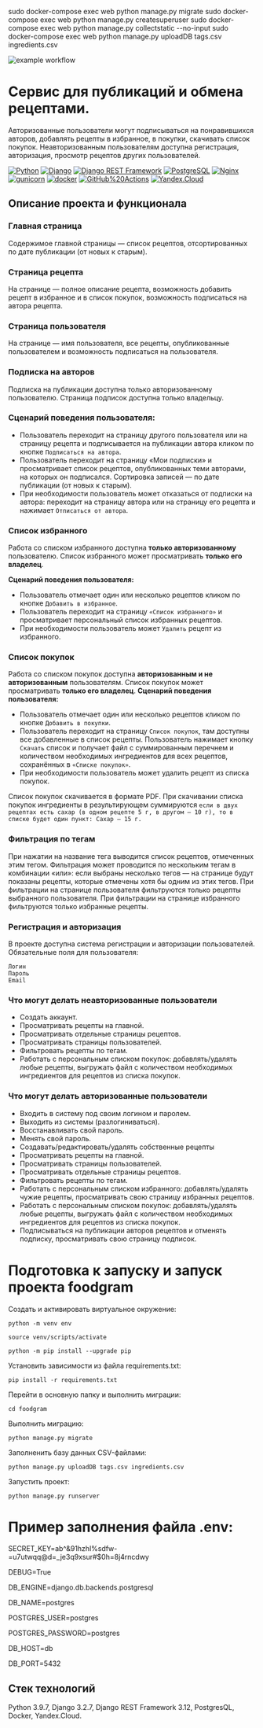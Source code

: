 sudo docker-compose exec web python manage.py migrate
sudo docker-compose exec web python manage.py createsuperuser
sudo docker-compose exec web python manage.py collectstatic --no-input 
sudo docker-compose exec web python manage.py uploadDB tags.csv ingredients.csv

![example workflow](https://github.com/trohimets/foodgram-project-react/actions/workflows/main.yml/badge.svg)

# Cервис для публикаций и обмена рецептами.


Авторизованные пользователи могут подписываться на понравившихся авторов, добавлять рецепты в избранное, в покупки, скачивать список покупок. Неавторизованным пользователям доступна регистрация, авторизация, просмотр рецептов других пользователей.

[![Python](https://img.shields.io/badge/-Python-464646?style=flat-square&logo=Python)](https://www.python.org/)
[![Django](https://img.shields.io/badge/-Django-464646?style=flat-square&logo=Django)](https://www.djangoproject.com/)
[![Django REST Framework](https://img.shields.io/badge/-Django%20REST%20Framework-464646?style=flat-square&logo=Django%20REST%20Framework)](https://www.django-rest-framework.org/)
[![PostgreSQL](https://img.shields.io/badge/-PostgreSQL-464646?style=flat-square&logo=PostgreSQL)](https://www.postgresql.org/)
[![Nginx](https://img.shields.io/badge/-NGINX-464646?style=flat-square&logo=NGINX)](https://nginx.org/ru/)
[![gunicorn](https://img.shields.io/badge/-gunicorn-464646?style=flat-square&logo=gunicorn)](https://gunicorn.org/)
[![docker](https://img.shields.io/badge/-Docker-464646?style=flat-square&logo=docker)](https://www.docker.com/)
[![GitHub%20Actions](https://img.shields.io/badge/-GitHub%20Actions-464646?style=flat-square&logo=GitHub%20actions)](https://github.com/features/actions)
[![Yandex.Cloud](https://img.shields.io/badge/-Yandex.Cloud-464646?style=flat-square&logo=Yandex.Cloud)](https://cloud.yandex.ru/)

## Описание проекта и функционала

### Главная страница

Содержимое главной страницы — список рецептов, отсортированных по дате публикации (от новых к старым).

### Страница рецепта

На странице — полное описание рецепта, возможность добавить рецепт в избранное и в список покупок, возможность подписаться на автора рецепта.

### Страница пользователя

На странице — имя пользователя, все рецепты, опубликованные пользователем и возможность подписаться на пользователя.

### Подписка на авторов

Подписка на публикации доступна только авторизованному пользователю. Страница подписок доступна только владельцу.

### Сценарий поведения пользователя:

- Пользователь переходит на страницу другого пользователя или на страницу рецепта и подписывается на публикации автора кликом по кнопке `Подписаться на автора`.
- Пользователь переходит на страницу «Мои подписки» и просматривает список рецептов, опубликованных теми авторами, на которых он подписался. Сортировка записей — по дате публикации (от новых к старым).
- При необходимости пользователь может отказаться от подписки на автора: переходит на страницу автора или на страницу его рецепта и нажимает `Отписаться от автора`.

### Список избранного
Работа со списком избранного доступна **только авторизованному** пользователю. Список избранного может просматривать **только его владелец**.  

**Сценарий поведения пользователя:**

- Пользователь отмечает один или несколько рецептов кликом по кнопке `Добавить в избранное`.
- Пользователь переходит на страницу `«Список избранного»` и просматривает персональный список избранных рецептов.
- При необходимости пользователь может `Удалить` рецепт из избранного.

### Список покупок
Работа со списком покупок доступна **авторизованным и не авторизованным** пользователям. 
Список покупок может просматривать **только его владелец**.
**Сценарий поведения пользователя:**

- Пользователь отмечает один или несколько рецептов кликом по кнопке `Добавить в покупки`.
- Пользователь переходит на страницу `Список покупок`, там доступны все добавленные в список рецепты. Пользователь нажимает кнопку `Скачать` список и получает файл с суммированным перечнем и количеством необходимых ингредиентов для всех рецептов, сохранённых в `«Списке покупок»`.
- При необходимости пользователь может удалить рецепт из списка покупок.

Список покупок скачивается в формате PDF.
При скачивании списка покупок ингредиенты в результирующем суммируются 
`если в двух рецептах есть сахар (в одном рецепте 5 г, в другом — 10 г), то в списке будет один пункт: Сахар — 15 г.`

### Фильтрация по тегам
При нажатии на название тега выводится список рецептов, отмеченных этим тегом. Фильтрация может проводится по нескольким тегам в комбинации «или»: если выбраны несколько тегов — на странице будут показаны рецепты, которые отмечены хотя бы одним из этих тегов.
При фильтрации на странице пользователя фильтруются только рецепты выбранного пользователя. 
При фильтрации на странице избранного фильтруются только избранные рецепты. 


### Регистрация и авторизация
В проекте доступна система регистрации и авторизации пользователей. 
Обязательные поля для пользователя:

    Логин
    Пароль
    Email

### Что могут делать неавторизованные пользователи

- Создать аккаунт.
- Просматривать рецепты на главной.
- Просматривать отдельные страницы рецептов.
- Просматривать страницы пользователей.
- Фильтровать рецепты по тегам.
- Работать с персональным списком покупок: добавлять/удалять любые рецепты, выгружать файл с количеством необходимых ингредиентов для рецептов из списка покупок.

### Что могут делать авторизованные пользователи

- Входить в систему под своим логином и паролем.
- Выходить из системы (разлогиниваться).
- Восстанавливать свой пароль.
- Менять свой пароль.
- Создавать/редактировать/удалять собственные рецепты
- Просматривать рецепты на главной.
- Просматривать страницы пользователей.
- Просматривать отдельные страницы рецептов.
- Фильтровать рецепты по тегам.
- Работать с персональным списком избранного: добавлять/удалять чужие рецепты, просматривать свою страницу избранных рецептов.
- Работать с персональным списком покупок: добавлять/удалять любые рецепты, выгружать файл с количеством необходимых ингредиентов для рецептов из списка покупок.
- Подписываться на публикации авторов рецептов и отменять подписку, просматривать свою страницу подписок.

# Подготовка к запуску и запуск проекта foodgram

Cоздать и активировать виртуальное окружение:

```
python -m venv env
```

```
source venv/scripts/activate
```

```
python -m pip install --upgrade pip
```

Установить зависимости из файла requirements.txt:

```
pip install -r requirements.txt
```

Перейти в основную папку и выполнить миграции:

```
cd foodgram
```

Выполнить миграцию:

```
python manage.py migrate
```

Заполненить базу данных CSV-файлами:

```
python manage.py uploadDB tags.csv ingredients.csv
```

Запустить проект:

```
python manage.py runserver
```

# Пример заполнения файла .env:

SECRET_KEY=ab^&91hzhl%sdfw-=u7utwqq@d=_je3q9xsur#$0h=8j4rncdwy

DEBUG=True

DB_ENGINE=django.db.backends.postgresql

DB_NAME=postgres

POSTGRES_USER=postgres

POSTGRES_PASSWORD=postgres

DB_HOST=db

DB_PORT=5432

## Стек технологий
Python 3.9.7, Django 3.2.7, Django REST Framework 3.12, PostgresQL, Docker, Yandex.Cloud.
